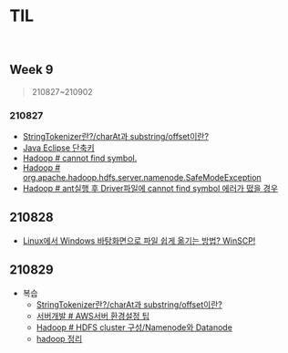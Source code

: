 # TIL

<br>

## Week 9

> 210827~210902



### 210827

* [StringTokenizer란?/charAt과 substring/offset이란?](https://pythontoomuchinformation.tistory.com/437)
* [Java Eclipse 단축키](https://pythontoomuchinformation.tistory.com/438)
* [Hadoop # cannot find symbol.](https://pythontoomuchinformation.tistory.com/440)
* [Hadoop # org.apache.hadoop.hdfs.server.namenode.SafeModeException](https://pythontoomuchinformation.tistory.com/441)
* [Hadoop # ant실행 후 Driver파일에 cannot find symbol 에러가 떴을 경우](https://pythontoomuchinformation.tistory.com/442)



## 210828

* [Linux에서 Windows 바탕화면으로 파일 쉽게 옮기는 방법? WinSCP!](https://pythontoomuchinformation.tistory.com/443)



## 210829

* 복습
  * [StringTokenizer란?/charAt과 substring/offset이란?](https://pythontoomuchinformation.tistory.com/437)
  * [서버개발 # AWS서버 환경설정 팁](https://pythontoomuchinformation.tistory.com/421)
  * [Hadoop # HDFS cluster 구성/Namenode와 Datanode](https://pythontoomuchinformation.tistory.com/435)
  * [hadoop 정리](https://pythontoomuchinformation.tistory.com/436)

